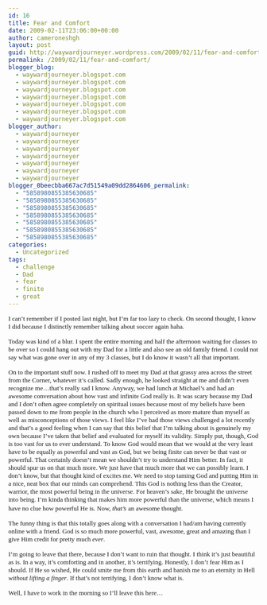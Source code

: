```yaml
---
id: 16
title: Fear and Comfort
date: 2009-02-11T23:06:00+00:00
author: cameroneshgh
layout: post
guid: http://waywardjourneyer.wordpress.com/2009/02/11/fear-and-comfort
permalink: /2009/02/11/fear-and-comfort/
blogger_blog:
  - waywardjourneyer.blogspot.com
  - waywardjourneyer.blogspot.com
  - waywardjourneyer.blogspot.com
  - waywardjourneyer.blogspot.com
  - waywardjourneyer.blogspot.com
  - waywardjourneyer.blogspot.com
  - waywardjourneyer.blogspot.com
blogger_author:
  - waywardjourneyer
  - waywardjourneyer
  - waywardjourneyer
  - waywardjourneyer
  - waywardjourneyer
  - waywardjourneyer
  - waywardjourneyer
blogger_0beecbba667ac7d51549a09dd2864606_permalink:
  - "5858980855385630685"
  - "5858980855385630685"
  - "5858980855385630685"
  - "5858980855385630685"
  - "5858980855385630685"
  - "5858980855385630685"
  - "5858980855385630685"
categories:
  - Uncategorized
tags:
  - challenge
  - Dad
  - fear
  - finite
  - great
---
```

<span style="font-family:trebuchet ms;font-size:small;">I can&#8217;t remember if I posted last night, but I&#8217;m far too lazy to check. On second thought, I know I did because I distinctly remember talking about soccer again haha.</span>
  
<span style="font-family:trebuchet ms;font-size:small;">Today was kind of a blur. I spent the entire morning and half the afternoon waiting for classes to be over so I could hang out with my Dad for a little and also see an old family friend. I could not say what was gone over in any of my 3 classes, but I do know it wasn&#8217;t all that important.</span>
  
<span style="font-family:trebuchet ms;font-size:small;">On to the important stuff now. I rushed off to meet my Dad at that grassy area across the street from the Corner, whatever it&#8217;s called. Sadly enough, he looked straight at me and didn&#8217;t even recognize me&#8230;that&#8217;s really sad I know. Anyway, we had lunch at Michael&#8217;s and had an awesome conversation about how vast and infinite God really is. It was scary because my Dad and I don&#8217;t often agree completely on spiritual issues because most of my beliefs have been passed down to me from people in the church who I perceived as more mature than myself as well as misconceptions of those views. I feel like I&#8217;ve had those views challenged a lot recently and that&#8217;s a good feeling when I can say that this belief that I&#8217;m talking about is genuinely my own because I&#8217;ve taken that belief and evaluated for myself its validity. Simply put, though, God is too vast for us to ever understand. To know God would mean that we would at the very least have to be equally as powerful and vast as God, but we being finite can never be that vast or powerful. That certainly doesn&#8217;t mean we shouldn&#8217;t try to understand Him better. In fact, it should spur us on that much more. We just have that much more that we can possibly learn. I don&#8217;t know, but that thought kind of excites me. We need to stop taming God and putting Him in a nice, neat box that our minds can comprehend. This God is nothing less than the Creator, warrior, the most powerful being in the universe. For heaven&#8217;s sake, He brought the universe into being. I&#8217;m kinda thinking that makes him more powerful than the universe, which means I have no clue how powerful He is. Now, </span><span style="font-family:trebuchet ms;font-size:small;font-style:italic;">that&#8217;s</span> <span style="font-family:trebuchet ms;font-size:small;">an awesome thought.</span>
  
<span style="font-family:trebuchet ms;font-size:small;">The funny thing is that this totally goes along with a conversation I had/am having currently online with a friend. God is so much more powerful, vast, awesome, great and amazing than I give Him credit for pretty much </span><span style="font-family:trebuchet ms;font-size:small;font-style:italic;">ever</span><span style="font-family:trebuchet ms;font-size:small;">.</span>
  
<span style="font-family:trebuchet ms;font-size:small;">I&#8217;m going to leave that there, because I don&#8217;t want to ruin that thought. I think it&#8217;s just beautiful as is. In a way, it&#8217;s comforting and in another, it&#8217;s terrifying. Honestly, I don&#8217;t fear Him as I should. If He so wished, He could smite me from this earth and banish me to an eternity in Hell </span><span style="font-family:trebuchet ms;font-size:small;font-style:italic;">without lifting a finger</span><span style="font-family:trebuchet ms;font-size:small;">. If that&#8217;s not terrifying, I don&#8217;t know what is.</span>
  
<span style="font-family:trebuchet ms;font-size:small;">Well, I have to work in the morning so I&#8217;ll leave this here&#8230;</span>